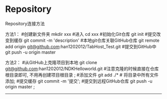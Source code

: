 # Repository
Repository连接方法


方法1：
#创建新文件夹
mkdir xxx
#进入
cd xxx 
#初始化Git仓库 
git init
#提交改变到缓存
git commit -m 'description'
#本地git仓库关联GitHub仓库 
git remote add origin git@github.com:han1202012/TabHost_Test.git
#提交到GitHub中 
git push -u origin master

方法2：
#从GitHub上克隆项目到本地 
git clone git@github.com:han1202012/NDKHelloworld.git #注意克隆的时候直接在仓库根目录即可, 不用再创建项目根目录 ;
#添加文件 
git add ./*  # 将目录中所有文件添加;
#提交缓存 
git commit -m '提交';
#提交到远程GitHub仓库 
git push -u origin master ;

---------------------
